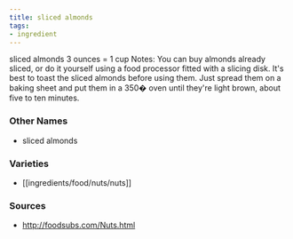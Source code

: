 ```yaml
---
title: sliced almonds
tags:
- ingredient
---
```

sliced almonds 3 ounces = 1 cup Notes: You can buy almonds already sliced, or do it yourself using a food processor fitted with a slicing disk. It's best to toast the sliced almonds before using them. Just spread them on a baking sheet and put them in a 350� oven until they're light brown, about five to ten minutes.

### Other Names

* sliced almonds

### Varieties

* [[ingredients/food/nuts/nuts]]

### Sources
* http://foodsubs.com/Nuts.html
